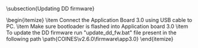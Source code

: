 \subsection{Updating DD firmware}

\begin{itemize}
	\item Connect the Application Board 3.0 using USB cable to PC.
	\item Make sure bootloader is flashed into Application board 3.0
	\item To update the DD firmware run "update\_dd\_fw.bat" file present in the following path \path{COINES\v2.6.0\firmware\app3.0}
\end{itemize}
